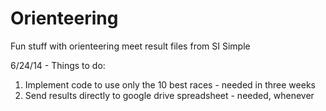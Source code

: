 Orienteering
============

Fun stuff with orienteering meet result files from SI Simple

6/24/14 - Things to do:

1. Implement code to use only the 10 best races - needed in three weeks
2. Send results directly to google drive spreadsheet - needed, whenever
